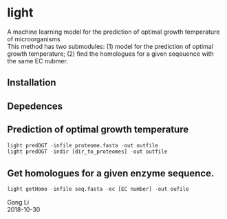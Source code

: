 # light
A machine learning model for the prediction of optimal growth temperature of microorganisms<br/>
This method has two submodules: (1) model for the prediction of optimal growth temperature; (2) find the homologues for a given seqeuence with the same EC nubmer. 

## Installation

## Depedences


## Prediction of optimal growth temperature
```python
light predOGT -infile proteome.fasta -out outfile
light predOGT -indir [dir_to_proteomes] -out outfile
```

## Get homologues for a given enzyme sequence.
```python
light getHomo -infile seq.fasta -ec [EC number] -out oufile
```

Gang Li<br/>
2018-10-30
